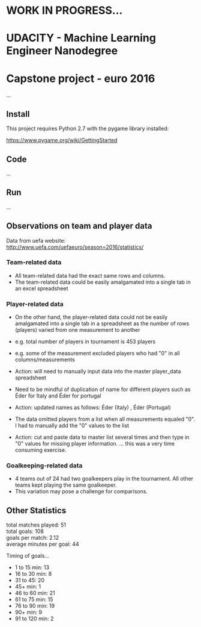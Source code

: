 # WORK IN PROGRESS...

# UDACITY - Machine Learning Engineer Nanodegree

# Capstone project - euro 2016

...

## Install

This project requires Python 2.7 with the pygame library installed:

https://www.pygame.org/wiki/GettingStarted

## Code

...

## Run

...

## Observations on team and player data

Data from uefa website:  http://www.uefa.com/uefaeuro/season=2016/statistics/

### Team-related data
* All team-related data had the exact same rows and columns.  
* The team-related data could be easily amalgamated into a single tab in an excel spreadsheet

### Player-related data
* On the other hand, the player-related data could not be easily amalgamated into a single
tab in a spreadsheet as the number of rows (players) varied from one measurement to another
* e.g. total number of players in tournament is 453 players
* e.g. some of the measurement excluded players who had "0" in all columns/measurements
* Action:  will need to manually input data into the master player_data spreadsheet

* Need to be mindful of duplication of name for different players such as Éder for Italy and Éder for portugal
* Action:  updated names as follows:  Éder (Italy) , Éder (Portugal)

* The data omitted players from a list when all measurements equaled "0".  I had to manually add the "0" values to the list
* Action:  cut and paste data to master list several times and then type in "0" values for missing player information.
... this was a very time consuming exercise.

### Goalkeeping-related data
* 4 teams out of 24 had two goalkeepers play in the tournament.  All other teams kept playing the same goalkeeper.
* This variation may pose a challenge for comparisons.

## Other Statistics

total matches played: 51	
total goals: 108	
goals per match: 2.12 	
average minutes per goal: 44

Timing of goals...

* 1 to 15 min: 	13
* 16 to 30 min: 	8
* 31 to 45: 		20
* 45+ min: 		1
* 46 to 60 min: 	21
* 61 to 75 min: 	15
* 76 to 90 min: 	19
* 90+ min: 		9
* 91 to 120 min:	2